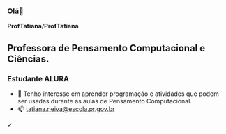 ### Olá👋

**ProfTatiana/ProfTatiana**
## Professora de Pensamento Computacional e Ciências.
### Estudante ALURA
- 🔭 Tenho interesse em aprender programação e atividades que podem ser usadas durante as aulas de Pensamento Computacional.
- 📫  tatiana.neiva@escola.pr.gov.br

✔
